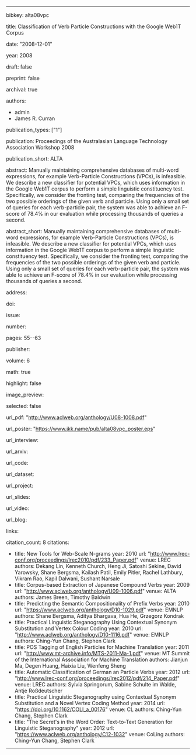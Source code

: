 ---

bibkey: alta08vpc

title: Classification of Verb Particle Constructions with the Google Web1T Corpus

date: "2008-12-01"

year: 2008

draft: false

preprint: false

archival: true

authors: 
- admin
- James R. Curran

publication_types: ["1"]

publication: Proceedings of the Australasian Language Technology Association Workshop 2008

publication_short: ALTA

abstract: Manually maintaining comprehensive databases of multi-word expressions, for example Verb-Particle Constructions (VPCs), is infeasible. We describe a new classifier for potential VPCs, which uses information in the Google Web1T corpus to perform a simple linguistic constituency test. Specifically, we consider the fronting test, comparing the frequencies of the two possible orderings of the given verb and particle. Using only a small set of queries for each verb-particle pair, the system was able to achieve an F-score of 78.4% in our evaluation while processing thousands of queries a second.

abstract_short: Manually maintaining comprehensive databases of multi-word expressions, for example Verb-Particle Constructions (VPCs), is infeasible. We describe a new classifier for potential VPCs, which uses information in the Google Web1T corpus to perform a simple linguistic constituency test. Specifically, we consider the fronting test, comparing the frequencies of the two possible orderings of the given verb and particle. Using only a small set of queries for each verb-particle pair, the system was able to achieve an F-score of 78.4% in our evaluation while processing thousands of queries a second.

address: 

doi: 

issue: 

number: 

pages: 55--63

publisher: 

volume: 6

math: true

highlight: false

image_preview: 

selected: false

url_pdf: "http://www.aclweb.org/anthology/U08-1008.pdf"

url_poster: "https://www.jkk.name/pub/alta08vpc_poster.eps"

url_interview: 

url_arxiv: 

url_code: 

url_dataset: 

url_project: 

url_slides: 

url_video: 

url_blog: 

links: 

citation_count: 8
citations:
- title: New Tools for Web-Scale N-grams
  year: 2010
  url: "http://www.lrec-conf.org/proceedings/lrec2010/pdf/233_Paper.pdf"
  venue: LREC
  authors: Dekang Lin, Kenneth Church, Heng Ji, Satoshi Sekine, David Yarowsky, Shane Bergsma, Kailash Patil, Emily Pitler, Rachel Lathbury, Vikram Rao, Kapil Dalwani, Sushant Narsale
- title: Corpus-based Extraction of Japanese Compound Verbs
  year: 2009
  url: "http://www.aclweb.org/anthology/U09-1006.pdf"
  venue: ALTA
  authors: James Breen, Timothy Baldwin
- title: Predicting the Semantic Compositionality of Prefix Verbs
  year: 2010
  url: "https://www.aclweb.org/anthology/D10-1029.pdf"
  venue: EMNLP
  authors: Shane Bergsma, Aditya Bhargava, Hua He, Grzegorz Kondrak
- title: Practical Linguistic Steganography Using Contextual Synonym Substitution and Vertex Colour Coding
  year: 2010
  url: "http://www.aclweb.org/anthology/D10-1116.pdf"
  venue: EMNLP
  authors: Ching-Yun Chang, Stephen Clark
- title: POS Tagging of English Particles for Machine Translation
  year: 2011
  url: "http://www.mt-archive.info/MTS-2011-Ma-1.pdf"
  venue: MT Summit of the International Association for Machine Translation
  authors: Jianjun Ma, Degen Huang, Haixia Liu, Wenfeng Sheng
- title: Automatic Classification of German an Particle Verbs
  year: 2012
  url: "http://www.lrec-conf.org/proceedings/lrec2012/pdf/214_Paper.pdf"
  venue: LREC
  authors: Sylvia Springorum, Sabine Schulte im Walde, Antje Roßdeutscher
- title: Practical Linguistic Steganography using Contextual Synonym Substitution and a Novel Vertex Coding Method
  year: 2014
  url: "https://doi.org/10.1162/COLI_a_00176"
  venue: CL
  authors: Ching-Yun Chang, Stephen Clark
- title: "The Secret's in the Word Order: Text-to-Text Generation for Linguistic Steganography"
  year: 2012
  url: "https://www.aclweb.org/anthology/C12-1032"
  venue: CoLing
  authors: Ching-Yun Chang, Stephen Clark


---